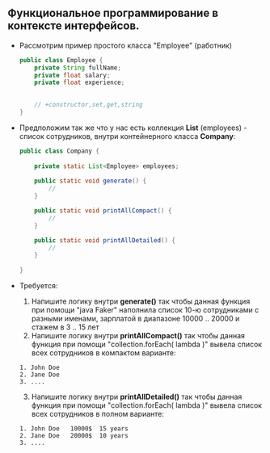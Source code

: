 ## Функциональное программирование в контексте интерфейсов. 



* Рассмотрим пример простого класса "Employee" (работник)
  
    ```java
    public class Employee {
        private String fullName;
        private float salary;
        private float experience;
      

        // +constructor,set,get,string
    }
    ```

* Предположим так же что у нас есть коллекция **List<Employee>** (employees) - список сотрудников, внутри контейнерного класса **Company**:

    ```java
    public class Company {
        
        private static List<Employee> employees;
      
        public static void generate() {
            //
        }

        public static void printAllCompact() {
            //
        }

        public static void printAllDetailed() {
            //
        }
        
    }
    ```      

* Требуется: 
  1. Напишите логику внутри **generate()** так чтобы данная функция при помощи "java Faker" наполнила список 10-ю сотрудниками с разными именами, зарплатой в диапазоне 10000 .. 20000 и стажем в 3 .. 15 лет
  2. Напишите логику внутри **printAllCompact()** так чтобы данная функция при помощи "collection.forEach( lambda )" вывела список всех сотрудников в компактом варианте:
   
    ```
    1. John Doe
    2. Jane Doe
    3. ....
    ```
  
  3. Напишите логику внутри **printAllDetailed()** так чтобы данная функция при помощи "collection.forEach( lambda )" вывела список всех сотрудников в полном варианте:
   
    ```
    1. John Doe   10000$  15 years
    2. Jane Doe   20000$  10 years
    3. ....
    ```
  

